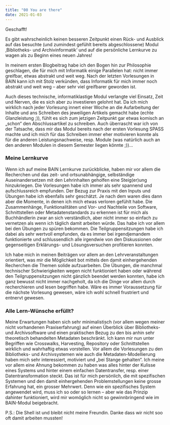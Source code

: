 ```yaml
---
title: "00 You are there"
date: 2021-01-03
---
```

Geschafft!

Es gibt wahrscheinlich keinen besseren Zeitpunkt einen Rück- und Ausblick auf das besuchte (und zumindest gefühlt bereits abgeschlossene) Modul ‚Bibliotheks- und Archivinformatik‘ und auf die persönliche Lernkurve zu wagen als zu Beginn eines neuen Jahres!

In meinem ersten Blogbeitrag habe ich den Bogen hin zur Philosophie geschlagen, die für mich mit Informatik einige Parallelen hat: nicht immer greifbar, etwas abstrakt und weit weg. Nach der letzten Vorlesungen in BAIN kann ich mit Stolz verkünden, dass Informatik für mich immer noch abstrakt und weit weg – aber sehr viel greifbarer geworden ist. 

Auch dieses technische, informatiklastige Modul verlangte viel Einsatz, Zeit und Nerven, die es sich aber zu investieren gelohnt hat. Da ich mich wirklich nach jeder Vorlesung innert einer Woche an die Aufarbeitung der Inhalte und ans Schreiben des jeweiligen Artikels gemacht habe (echte Glanzleistung ;)), fühlt es sich zum jetzigen Zeitpunkt gar etwas komisch an „schon“ den Abschlussartikel zu schreiben. Auch überrascht war ich von der Tatsache, dass mir das Modul bereits nach der ersten Vorlesung SPASS machte und ich mich für das Schreiben immer eher motivieren konnte als für die anderen Leistungsnachweise, resp. Module (was natürlich auch an den anderen Modulen in diesem Semester liegen könnte ;))…

### Meine Lernkurve
Wenn ich auf meine BAIN Lernkurve zurückblicke, haben mir vor allem die Recherchen und das zeit- und ortsunabhängige, selbständige Auseinandersetzen mit den Lehrinhalten geholfen eine Steig(er)ung hinzukriegen. Die Vorlesungen habe ich immer als sehr spannend und aufschlussreich empfunden. Der Bezug zur Praxis mit den Inputs und Übungen habe ich ebenfalls sehr geschätzt. Je nach dem waren dies dann aber die Momente, in denen ich mich etwas verloren gefühlt habe. Die Zusammenhänge, Funktionalitäten und Vor- und Nachteile von Software, Schnittstellen oder Metadatenstandards zu erkennen ist für mich als Buchhändlerin zwar an sich verständlich, aber nicht immer so einfach zu vernetzen als wenn ich täglich damit arbeiten würde. Das habe ich vor allem bei den Übungen zu spüren bekommen. Die Teilgruppensitzungen habe ich dabei als sehr wertvoll empfunden, da es immer bei irgendjemandem funktionierte und schlussendlich alle irgendwie von den Diskussionen oder gegenseitigen Erklärungs- und Lösungsversuchen profitieren konnten.

Ich habe mich in meinen Beiträgen vor allem an den Lehrveranstaltungen orientiert, was mir die Möglichkeit bot mittels den damit einhergehenden Recherchen die Themen solide aufzuarbeiten. Die Übungen, die manchmal technischer Schwierigkeiten wegen nicht funktioniert haben oder während den Teilgruppensitzungen nicht gänzlich beendet werden konnten, habe ich ganz bewusst nicht immer nachgeholt, da ich die Dinge vor allem durch recherchieren und lesen begriffen habe. Wäre es immer Voraussetzung für die nächste Vorlesung gewesen, wäre ich wohl schnell frustriert und entnervt gewesen.

### Alle Lern-Wünsche erfüllt?
Meine Erwartungen haben sich sehr minimalistisch (vor allem wegen meiner nicht vorhandenen Praxiserfahrung) auf einen Überblick über Bibliotheks- und Archivsoftware und einen praktischen Bezug zu den bis anhin sehr theoretisch behandelten Metadaten beschränkt. Ich kann mir nun unter Begriffen wie Crosswalks, Harvesting, Repository oder Schnittstellen wirklich und wahrhaftig etwas vorstellen. Vor allem die Vorlesungen zu den Bibliotheks- und Archivsystemen wie auch die Metadaten-Modellierung haben mich sehr interessiert, motiviert und „bei Stange gehalten“. 
Ich meine vor allem eine Ahnung bekommen zu haben was alles hinter der Kulisse eines Systems und hinter einem einfachen Datentransfer, resp. einer Datentransformation steckt. Das ist für mich persönlich, die mit spezifischen Systemen und den damit einhergehenden Problemstellungen keine grosse Erfahrung hat, ein grosser Mehrwert. Denn wie ein spezifisches System angewendet wird, muss ich so oder so lernen – aber wie das Prinzip dahinter funktioniert, wird mir womöglich nicht so gewinnbringend wie im BAIN-Modul beigebracht.

P.S.: Die Shell ist und bleibt nicht meine Freundin. Danke dass wir nicht soo oft damit arbeiten mussten! 

